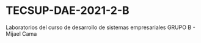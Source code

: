 # TECSUP-DAE-2021-2-B
Laboratorios del curso de desarrollo de sistemas empresariales GRUPO B - Mijael Cama
